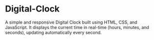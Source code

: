 # Digital-Clock
A simple and responsive Digital Clock built using HTML, CSS, and JavaScript. It displays the current time in real-time (hours, minutes, and seconds), updating automatically every second.
